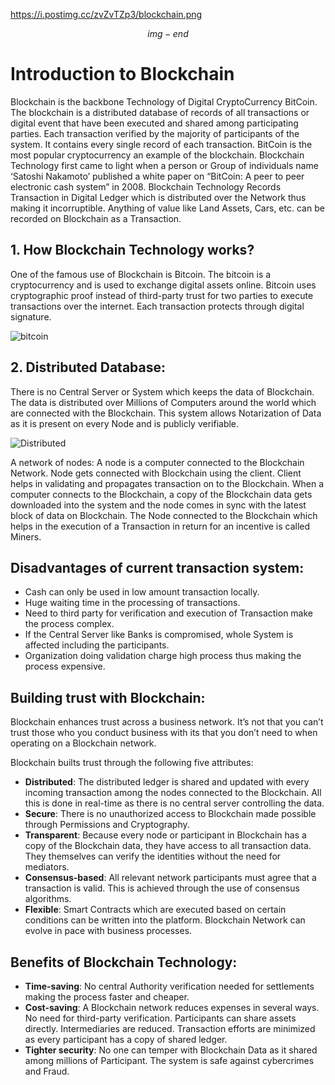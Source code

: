 https://i.postimg.cc/zvZvTZp3/blockchain.png

$$img-end$$

# Introduction to Blockchain

Blockchain is the backbone Technology of Digital CryptoCurrency BitCoin. The blockchain is a distributed database of records of all transactions or digital event that have been executed and shared among participating parties. Each transaction verified by the majority of participants of the system. It contains every single record of each transaction. BitCoin is the most popular cryptocurrency an example of the blockchain. Blockchain Technology first came to light when a person or Group of individuals name ‘Satoshi Nakamoto’ published a white paper on “BitCoin: A peer to peer electronic cash system” in 2008. Blockchain Technology Records Transaction in Digital Ledger which is distributed over the Network thus making it incorruptible. Anything of value like Land Assets, Cars, etc. can be recorded on Blockchain as a Transaction.

## 1. How Blockchain Technology works?

One of the famous use of Blockchain is Bitcoin. The bitcoin is a cryptocurrency and is used to exchange digital assets online. Bitcoin uses cryptographic proof instead of third-party trust for two parties to execute transactions over the internet. Each transaction protects through digital signature.

![bitcoin](https://media.geeksforgeeks.org/wp-content/uploads/blockchain-trncation.png)

## 2. Distributed Database:

There is no Central Server or System which keeps the data of Blockchain. The data is distributed over Millions of Computers around the world which are connected with the Blockchain. This system allows Notarization of Data as it is present on every Node and is publicly verifiable.

![Distributed](https://media.geeksforgeeks.org/wp-content/uploads/Blockchain.png)

A network of nodes: A node is a computer connected to the Blockchain Network. Node gets connected with Blockchain using the client. Client helps in validating and propagates transaction on to the Blockchain. When a computer connects to the Blockchain, a copy of the Blockchain data gets downloaded into the system and the node comes in sync with the latest block of data on Blockchain. The Node connected to the Blockchain which helps in the execution of a Transaction in return for an incentive is called Miners.

## Disadvantages of current transaction system:

* Cash can only be used in low amount transaction locally.
* Huge waiting time in the processing of transactions.
* Need to third party for verification and execution of Transaction make the process complex.
* If the Central Server like Banks is compromised, whole System is affected including the participants.
* Organization doing validation charge high process thus making the process expensive.

## Building trust with Blockchain:

Blockchain enhances trust across a business network. It’s not that you can’t trust those who you conduct business with its that you don’t need to when operating on a Blockchain network.

Blockchain builts trust through the following five attributes:

* **Distributed**: The distributed ledger is shared and updated with every incoming transaction among the nodes connected to the Blockchain. All this is done in real-time as there is no central server controlling the data.
* **Secure**: There is no unauthorized access to Blockchain made possible through Permissions and Cryptography.
* **Transparent**: Because every node or participant in Blockchain has a copy of the Blockchain data, they have access to all transaction data. They themselves can verify the identities without the need for mediators.
* **Consensus-based**: All relevant network participants must agree that a transaction is valid. This is achieved through the use of consensus algorithms.
* **Flexible**: Smart Contracts which are executed based on certain conditions can be written into the platform. Blockchain Network can evolve in pace with business processes.

## Benefits of Blockchain Technology:

* **Time-saving**: No central Authority verification needed for settlements making the process faster and cheaper.
* **Cost-saving**: A Blockchain network reduces expenses in several ways. No need for third-party verification. Participants can share assets directly. Intermediaries are reduced. Transaction efforts are minimized as every participant has a copy of shared ledger.
* **Tighter security**: No one can temper with Blockchain Data as it shared among millions of Participant. The system is safe against cybercrimes and Fraud.

